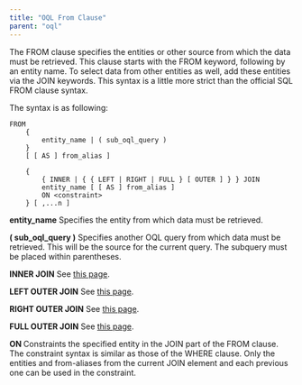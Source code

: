 ```yaml
---
title: "OQL From Clause"
parent: "oql"
---
```



The FROM clause specifies the entities or other source from which the data must be retrieved. This clause starts with the FROM keyword, following by an entity name. To select data from other entities as well, add these entities via the JOIN keywords. This syntax is a little more strict than the official SQL FROM clause syntax.

The syntax is as following:

```
FROM
    {
        entity_name | ( sub_oql_query )
    }
    [ [ AS ] from_alias ]

    {
        { INNER | { { LEFT | RIGHT | FULL } [ OUTER ] } } JOIN
        entity_name [ [ AS ] from_alias ]
        ON <constraint>
    } [ ,...n ]
```

**entity_name**
Specifies the entity from which data must be retrieved.

**( sub_oql_query )**
Specifies another OQL query from which data must be retrieved. This will be the source for the current query. The subquery must be placed within parentheses.

**INNER JOIN**
See [this page](oql-inner-join).

**LEFT OUTER JOIN**
See [this page](oql-left-outer-join).

**RIGHT OUTER JOIN**
See [this page](oql-right-outer-join).

**FULL OUTER JOIN**
See [this page](oql-full-outer-join).

**ON <constraint>**
Constraints the specified entity in the JOIN part of the FROM clause. The constraint syntax is similar as those of the WHERE clause. Only the entities and from-aliases from the current JOIN element and each previous one can be used in the constraint.
